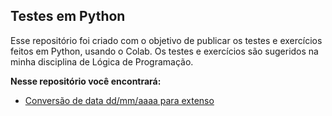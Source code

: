 

## Testes em Python



Esse repositório foi criado com o objetivo de publicar os testes e exercícios feitos em Python, usando o Colab. Os testes e exercícios são sugeridos na minha disciplina de Lógica de Programação.

**Nesse repositório você encontrará:**

 - [Conversão de data dd/mm/aaaa para extenso](https://colab.research.google.com/drive/1JKgjUTRw2pv6z-nv1TEsI0o6zMMVkPex#scrollTo=NdD34IYNwwxa&line=1&uniqifier=1)
